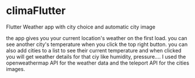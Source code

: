 # climaFlutter
Flutter Weather app with city choice and automatic city image

the app gives you your current location's weather on the first load.
you can see another city's temperature when you click the top right button.
you can also add cities to a list to see their current temperature and when clicked you will get weather details for that ciy 
like humidity, pressure....
I used the openweathermap API for the weather data and the teleport API for the cities images.
